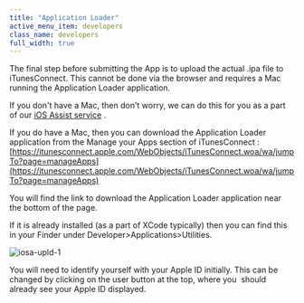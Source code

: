 ```yaml
---
title: "Application Loader"
active_menu_item: developers
class_name: developers
full_width: true
---
```



The final step before submitting the App is to upload the actual .ipa file to iTunesConnect. This cannot be done via the browser and requires a Mac running the Application Loader application.

If you don't have a Mac, then don't worry, we can do this for you as a part of our [iOS Assist service](/developers/documentation/ac-mobile-build-phonegap/certificates/ios-keys-and-certificates/i-havent-got-a-mac) .

If you do have a Mac, then you can download the Application Loader application from the Manage your Apps section of iTunesConnect : [https://itunesconnect.apple.com/WebObjects/iTunesConnect.woa/wa/jumpTo?page=manageApps](https://itunesconnect.apple.com/WebObjects/iTunesConnect.woa/wa/jumpTo?page=manageApps)

You will find the link to download the Application Loader application near the bottom of the page.

If it is already installed (as a part of XCode typically) then you can find this in your Finder under Developer\>Applications\>Utilities.

![iosa-upld-1](/img/docs/iosa-upld-1.zoom77.png)

You will need to identify yourself with your Apple ID initially. This can be changed by clicking on the user button at the top, where you  should already see your Apple ID displayed.

